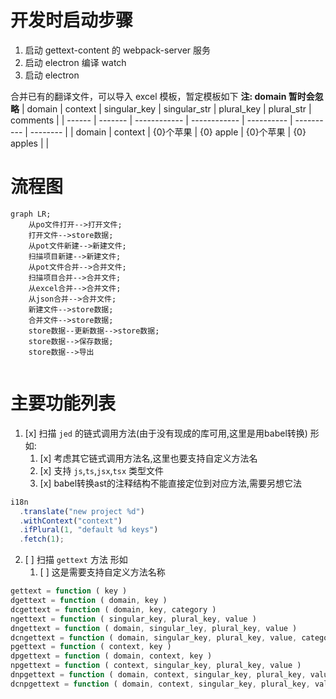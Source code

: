 # 开发时启动步骤

1. 启动 gettext-content 的 webpack-server 服务
2. 启动 electron 编译 watch
3. 启动 electron

合并已有的翻译文件，可以导入 excel 模板，暂定模板如下
**注: domain 暂时会忽略**
| domain | context | singular_key | singular_str | plural_key | plural_str | comments |
| ------ | ------- | ------------ | ------------ | ---------- | ---------- | -------- |
| domain | context | {0}个苹果    | {0} apple    | {0}个苹果  | {0} apples |          |

# 流程图

```mermaid
graph LR;
    从po文件打开-->打开文件;
    打开文件-->store数据;
    从pot文件新建-->新建文件;
    扫描项目新建-->新建文件;
    从pot文件合并-->合并文件;
    扫描项目合并-->合并文件;
    从excel合并-->合并文件;
    从json合并-->合并文件;
    新建文件-->store数据;
    合并文件-->store数据;
    store数据--更新数据-->store数据;
    store数据-->保存数据;
    store数据-->导出
```

```mermaid

```

# 主要功能列表

1. [x] 扫描 `jed` 的链式调用方法(由于没有现成的库可用,这里是用babel转换) 形如:
   1. [x] 考虑其它链式调用方法名,这里也要支持自定义方法名
   2. [x] 支持 `js`,`ts`,`jsx`,`tsx` 类型文件
   3. [x] babel转换ast的注释结构不能直接定位到对应方法,需要另想它法

```javascript
i18n
  .translate("new project %d")
  .withContext("context")
  .ifPlural(1, "default %d keys")
  .fetch(1);
```
2. [ ] 扫描 `gettext` 方法 形如
   1. [ ] 这是需要支持自定义方法名称
```javascript
gettext = function ( key )
dgettext = function ( domain, key )
dcgettext = function ( domain, key, category )
ngettext = function ( singular_key, plural_key, value )
dngettext = function ( domain, singular_ley, plural_key, value )
dcngettext = function ( domain, singular_key, plural_key, value, category )
pgettext = function ( context, key )
dpgettext = function ( domain, context, key )
npgettext = function ( context, singular_key, plural_key, value )
dnpgettext = function ( domain, context, singular_key, plural_key, value )
dcnpgettext = function ( domain, context, singular_key, plural_key, value, category )
```